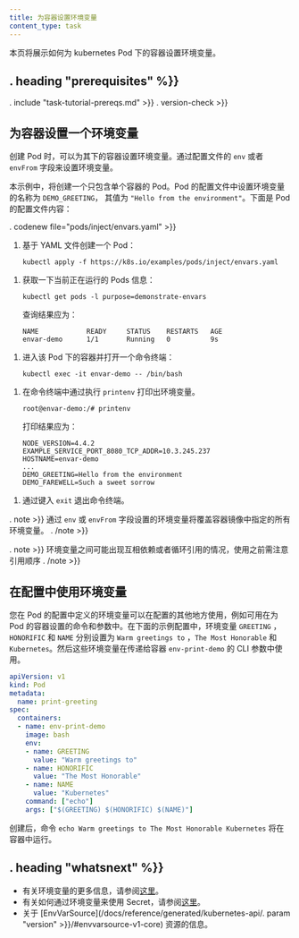 ```yaml
---
title: 为容器设置环境变量
content_type: task
---
```


<!--
---
title: Define Environment Variables for a Container
content_type: task
weight: 20
---
-->

<!-- overview -->

<!--
This page shows how to define environment variables for a container
in a Kubernetes Pod. 
-->

本页将展示如何为 kubernetes Pod 下的容器设置环境变量。




## . heading "prerequisites" %}}


. include "task-tutorial-prereqs.md" >}} . version-check >}}




<!-- steps -->

<!--
## Define an environment variable for a container
-->

## 为容器设置一个环境变量

<!--
When you create a Pod, you can set environment variables for the containers
that run in the Pod. To set environment variables, include the `env` or
`envFrom` field in the configuration file.
-->

创建 Pod 时，可以为其下的容器设置环境变量。通过配置文件的 `env` 或者 `envFrom` 字段来设置环境变量。

<!--
In this exercise, you create a Pod that runs one container. The configuration
file for the Pod defines an environment variable with name `DEMO_GREETING` and
value `"Hello from the environment"`. Here is the configuration file for the
Pod:
-->

本示例中，将创建一个只包含单个容器的 Pod。Pod 的配置文件中设置环境变量的名称为 `DEMO_GREETING`，
其值为 `"Hello from the environment"`。下面是 Pod 的配置文件内容：

. codenew file="pods/inject/envars.yaml" >}}

<!--
1. Create a Pod based on the YAML configuration file:
-->
1. 基于 YAML 文件创建一个 Pod：

    ```shell
    kubectl apply -f https://k8s.io/examples/pods/inject/envars.yaml
    ```

<!--
1. List the running Pods:
-->
1. 获取一下当前正在运行的 Pods 信息：

    ```shell
    kubectl get pods -l purpose=demonstrate-envars
    ```

    <!--
    The output is similar to this:
    -->
    查询结果应为：
    
    ```shell
    NAME            READY     STATUS    RESTARTS   AGE
    envar-demo      1/1       Running   0          9s
    ```

<!--
1. Get a shell to the container running in your Pod:
-->
1. 进入该 Pod 下的容器并打开一个命令终端：
   
    ```shell
    kubectl exec -it envar-demo -- /bin/bash
    ```

<!--
1. In your shell, run the `printenv` command to list the environment variables.
-->
1. 在命令终端中通过执行 `printenv` 打印出环境变量。

    ```shell
    root@envar-demo:/# printenv
    ```
    
    <!--
    The output is similar to this:
    -->
    打印结果应为：
    
    ```shell
    NODE_VERSION=4.4.2
    EXAMPLE_SERVICE_PORT_8080_TCP_ADDR=10.3.245.237
    HOSTNAME=envar-demo
    ...
    DEMO_GREETING=Hello from the environment
    DEMO_FAREWELL=Such a sweet sorrow
    ```

<!--
1. To exit the shell, enter `exit`.
-->
1. 通过键入 `exit` 退出命令终端。

<!--
. note >}}
The environment variables set using the `env` or `envFrom` field
will override any environment variables specified in the container image.
. /note >}}
-->
. note >}}
通过 `env` 或 `envFrom` 字段设置的环境变量将覆盖容器镜像中指定的所有环境变量。
. /note >}}

. note >}}
环境变量之间可能出现互相依赖或者循环引用的情况，使用之前需注意引用顺序
. /note >}}

<!--
## Using environment variables inside of your config

Environment variables that you define in a Pod's configuration can be used elsewhere in the configuration, for example in commands and arguments that you set for the Pod's containers. In the example configuration below, the `GREETING`, `HONORIFIC`, and `NAME` environment variables are set to `Warm greetings to`, `The Most Honorable`, and `Kubernetes`, respectively. Those environment variables are then used in the CLI arguments passed to the `env-print-demo` container.
-->
## 在配置中使用环境变量

您在 Pod 的配置中定义的环境变量可以在配置的其他地方使用，例如可用在为 Pod 的容器设置的命令和参数中。在下面的示例配置中，环境变量 `GREETING` ，`HONORIFIC` 和 `NAME` 分别设置为 `Warm greetings to` ，`The Most Honorable` 和 `Kubernetes`。然后这些环境变量在传递给容器 `env-print-demo` 的 CLI 参数中使用。

```yaml
apiVersion: v1
kind: Pod
metadata:
  name: print-greeting
spec:
  containers:
  - name: env-print-demo
    image: bash
    env:
    - name: GREETING
      value: "Warm greetings to"
    - name: HONORIFIC
      value: "The Most Honorable"
    - name: NAME
      value: "Kubernetes"
    command: ["echo"]
    args: ["$(GREETING) $(HONORIFIC) $(NAME)"]
```

<!--
Upon creation, the command `echo Warm greetings to The Most Honorable Kubernetes` is run on the container.
-->
创建后，命令 `echo Warm greetings to The Most Honorable Kubernetes` 将在容器中运行。



## . heading "whatsnext" %}}


<!--
* Learn more about [environment variables](/docs/tasks/inject-data-application/environment-variable-expose-pod-information/).
* Learn about [using secrets as environment variables](/docs/user-guide/secrets/#using-secrets-as-environment-variables).
* See [EnvVarSource](/docs/reference/generated/kubernetes-api/. param "version" >}}/#envvarsource-v1-core).
-->

* 有关环境变量的更多信息，请参阅[这里](/docs/tasks/inject-data-application/environment-variable-expose-pod-information/)。
* 有关如何通过环境变量来使用 Secret，请参阅[这里](/docs/user-guide/secrets/#using-secrets-as-environment-variables)。
* 关于 [EnvVarSource](/docs/reference/generated/kubernetes-api/. param "version" >}}/#envvarsource-v1-core) 资源的信息。


